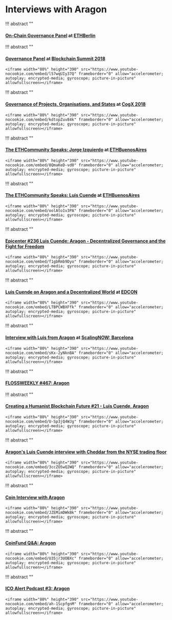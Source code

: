 # Interviews with Aragon

!!! abstract ""
    <h4>[**On-Chain Governance Panel**](https://beta.kauri.io/article/cdbfafd32fcc4bcbaa08f0abb6372316/v2/on-chain-governance-panel) at [ETHBerlin](https://ethberlin.com)</h4>

!!! abstract ""
    <h4>[**Governance Panel**](https://www.youtube.com/watch?v=l57wqUIy37Q) at [**Blockchain Summit 2018**](https://blockchainsummit.ch/)</h4>

    <iframe width="80%" height="390" src="https://www.youtube-nocookie.com/embed/l57wqUIy37Q" frameborder="0" allow="accelerometer; autoplay; encrypted-media; gyroscope; picture-in-picture" allowfullscreen></iframe>

!!! abstract ""
    <h4>[**Governance of Projects, Organisations, and States**](https://www.youtube.com/watch?v=kdtopZuv84k) at [**CogX 2018**](https://cogx.co/)</h4>

    <iframe width="80%" height="390" src="https://www.youtube-nocookie.com/embed/kdtopZuv84k" frameborder="0" allow="accelerometer; autoplay; encrypted-media; gyroscope; picture-in-picture" allowfullscreen></iframe>

!!! abstract ""
    <h4>[**The ETHCommunity Speaks: Jorge Izquierdo**](https://www.youtube.com/watch?v=8QmaKeD-vd0) at [**ETHBuenosAires**](https://ethbuenosaires.com/)</h4>

    <iframe width="80%" height="390" src="https://www.youtube-nocookie.com/embed/8QmaKeD-vd0" frameborder="0" allow="accelerometer; autoplay; encrypted-media; gyroscope; picture-in-picture" allowfullscreen></iframe>

!!! abstract ""
    <h4>[**The ETHCommunity Speaks: Luis Cuende**](https://www.youtube.com/watch?v=oolAto1v3PA) at [**ETHBuenosAires**](https://ethbuenosaires.com/)</h4>

    <iframe width="80%" height="390" src="https://www.youtube-nocookie.com/embed/oolAto1v3PA" frameborder="0" allow="accelerometer; autoplay; encrypted-media; gyroscope; picture-in-picture" allowfullscreen></iframe>

!!! abstract ""
    <h4>[**Epicenter #236 Luis Cuende: Aragon - Decentralized Governance and the Fight for Freedom**](https://www.youtube.com/watch?v=f1gbRmb9Dyo)</h4>

    <iframe width="80%" height="390" src="https://www.youtube-nocookie.com/embed/f1gbRmb9Dyo" frameborder="0" allow="accelerometer; autoplay; encrypted-media; gyroscope; picture-in-picture" allowfullscreen></iframe>

!!! abstract ""
    <h4>[**Luis Cuende on Aragon and a Decentralized World**](https://www.youtube.com/watch?v=LTBPCWBXFfk) at [**EDCON**](https://edcon.io/)</h4>

    <iframe width="80%" height="390" src="https://www.youtube-nocookie.com/embed/LTBPCWBXFfk" frameborder="0" allow="accelerometer; autoplay; encrypted-media; gyroscope; picture-in-picture" allowfullscreen></iframe>

!!! abstract ""
    <h4>[**Interview with Luis from Aragon**](https://www.youtube.com/watch?v=sKx-2yNknBA) at [**ScalingNOW: Barcelona**](https://scalingnow.giveth.io)</h4>

    <iframe width="80%" height="390" src="https://www.youtube-nocookie.com/embed/sKx-2yNknBA" frameborder="0" allow="accelerometer; autoplay; encrypted-media; gyroscope; picture-in-picture" allowfullscreen></iframe>

!!! abstract ""
    <h4>[**FLOSSWEEKLY #467: Aragon**](https://twit.tv/shows/floss-weekly/episodes/467)</h4>

!!! abstract ""
    <h4>[**Creating a Humanist Blockchain Future #21 - Luis Cuende, Aragon**](https://www.youtube.com/watch?v=U-Sp3jQ4WJg)</h4>

    <iframe width="80%" height="390" src="https://www.youtube-nocookie.com/embed/U-Sp3jQ4WJg" frameborder="0" allow="accelerometer; autoplay; encrypted-media; gyroscope; picture-in-picture" allowfullscreen></iframe>

!!! abstract ""
    <h4>[**Aragon's Luis Cuende interview with Cheddar from the NYSE trading floor**](https://www.youtube.com/watch?v=3ccZO5wQ2WQ)</h4>

    <iframe width="80%" height="390" src="https://www.youtube-nocookie.com/embed/3ccZO5wQ2WQ" frameborder="0" allow="accelerometer; autoplay; encrypted-media; gyroscope; picture-in-picture" allowfullscreen></iframe>

!!! abstract ""
    <h4>[**Coin Interview with Aragon**](https://www.youtube.com/watch?v=JZEMimDWkBk)</h4>

    <iframe width="80%" height="390" src="https://www.youtube-nocookie.com/embed/JZEMimDWkBk" frameborder="0" allow="accelerometer; autoplay; encrypted-media; gyroscope; picture-in-picture" allowfullscreen></iframe>

!!! abstract ""
    <h4>[**CoinFund Q&A: Aragon**](https://www.youtube.com/watch?v=U35jr3UOBXc&t=1s)</h4>

    <iframe width="80%" height="390" src="https://www.youtube-nocookie.com/embed/U35jr3UOBXc" frameborder="0" allow="accelerometer; autoplay; encrypted-media; gyroscope; picture-in-picture" allowfullscreen></iframe>

!!! abstract ""
    <h4>[**ICO Alert Podcast #3: Aragon**](https://www.youtube.com/watch?v=ah-1ScpfgnM)</h4>

    <iframe width="80%" height="390" src="https://www.youtube-nocookie.com/embed/ah-1ScpfgnM" frameborder="0" allow="accelerometer; autoplay; encrypted-media; gyroscope; picture-in-picture" allowfullscreen></iframe>
